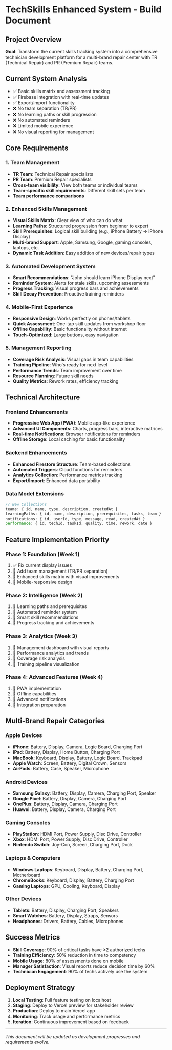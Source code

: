 # TechSkills Enhanced System - Build Document

## Project Overview
**Goal**: Transform the current skills tracking system into a comprehensive technician development platform for a multi-brand repair center with TR (Technical Repair) and PR (Premium Repair) teams.

## Current System Analysis
- ✅ Basic skills matrix and assessment tracking
- ✅ Firebase integration with real-time updates
- ✅ Export/import functionality
- ❌ No team separation (TR/PR)
- ❌ No learning paths or skill progression
- ❌ No automated reminders
- ❌ Limited mobile experience
- ❌ No visual reporting for management

## Core Requirements

### 1. Team Management
- **TR Team**: Technical Repair specialists
- **PR Team**: Premium Repair specialists  
- **Cross-team visibility**: View both teams or individual teams
- **Team-specific skill requirements**: Different skill sets per team
- **Team performance comparisons**

### 2. Enhanced Skills Management
- **Visual Skills Matrix**: Clear view of who can do what
- **Learning Paths**: Structured progression from beginner to expert
- **Skill Prerequisites**: Logical skill building (e.g., iPhone Battery → iPhone Display)
- **Multi-brand Support**: Apple, Samsung, Google, gaming consoles, laptops, etc.
- **Dynamic Task Addition**: Easy addition of new devices/repair types

### 3. Automated Development System
- **Smart Recommendations**: "John should learn iPhone Display next"
- **Reminder System**: Alerts for stale skills, upcoming assessments
- **Progress Tracking**: Visual progress bars and achievements
- **Skill Decay Prevention**: Proactive training reminders

### 4. Mobile-First Experience
- **Responsive Design**: Works perfectly on phones/tablets
- **Quick Assessment**: One-tap skill updates from workshop floor
- **Offline Capability**: Basic functionality without internet
- **Touch-Optimized**: Large buttons, easy navigation

### 5. Management Reporting
- **Coverage Risk Analysis**: Visual gaps in team capabilities
- **Training Pipeline**: Who's ready for next level
- **Performance Trends**: Team improvement over time
- **Resource Planning**: Future skill needs
- **Quality Metrics**: Rework rates, efficiency tracking

## Technical Architecture

### Frontend Enhancements
- **Progressive Web App (PWA)**: Mobile app-like experience
- **Advanced UI Components**: Charts, progress bars, interactive matrices
- **Real-time Notifications**: Browser notifications for reminders
- **Offline Storage**: Local caching for basic functionality

### Backend Enhancements
- **Enhanced Firestore Structure**: Team-based collections
- **Automated Triggers**: Cloud functions for reminders
- **Analytics Collection**: Performance metrics tracking
- **Export/Import**: Enhanced data portability

### Data Model Extensions
```javascript
// New Collections
teams: { id, name, type, description, createdAt }
learningPaths: { id, name, description, prerequisites, tasks, team }
notifications: { id, userId, type, message, read, createdAt }
performance: { id, techId, taskId, quality, time, rework, date }
```

## Feature Implementation Priority

### Phase 1: Foundation (Week 1)
1. ✅ Fix current display issues
2. 🔄 Add team management (TR/PR separation)
3. 🔄 Enhanced skills matrix with visual improvements
4. 🔄 Mobile-responsive design

### Phase 2: Intelligence (Week 2)
1. 🔄 Learning paths and prerequisites
2. 🔄 Automated reminder system
3. 🔄 Smart skill recommendations
4. 🔄 Progress tracking and achievements

### Phase 3: Analytics (Week 3)
1. 🔄 Management dashboard with visual reports
2. 🔄 Performance analytics and trends
3. 🔄 Coverage risk analysis
4. 🔄 Training pipeline visualization

### Phase 4: Advanced Features (Week 4)
1. 🔄 PWA implementation
2. 🔄 Offline capabilities
3. 🔄 Advanced notifications
4. 🔄 Integration preparation

## Multi-Brand Repair Categories

### Apple Devices
- **iPhone**: Battery, Display, Camera, Logic Board, Charging Port
- **iPad**: Battery, Display, Home Button, Charging Port
- **MacBook**: Keyboard, Display, Battery, Logic Board, Trackpad
- **Apple Watch**: Screen, Battery, Digital Crown, Sensors
- **AirPods**: Battery, Case, Speaker, Microphone

### Android Devices
- **Samsung Galaxy**: Battery, Display, Camera, Charging Port, Speaker
- **Google Pixel**: Battery, Display, Camera, Charging Port
- **OnePlus**: Battery, Display, Camera, Charging Port
- **Huawei**: Battery, Display, Camera, Charging Port

### Gaming Consoles
- **PlayStation**: HDMI Port, Power Supply, Disc Drive, Controller
- **Xbox**: HDMI Port, Power Supply, Disc Drive, Controller
- **Nintendo Switch**: Joy-Con, Screen, Charging Port, Dock

### Laptops & Computers
- **Windows Laptops**: Keyboard, Display, Battery, Charging Port, Motherboard
- **ChromeBooks**: Keyboard, Display, Battery, Charging Port
- **Gaming Laptops**: GPU, Cooling, Keyboard, Display

### Other Devices
- **Tablets**: Battery, Display, Charging Port, Speakers
- **Smart Watches**: Battery, Display, Straps, Sensors
- **Headphones**: Drivers, Battery, Cables, Microphones

## Success Metrics
- **Skill Coverage**: 90% of critical tasks have ≥2 authorized techs
- **Training Efficiency**: 50% reduction in time to competency
- **Mobile Usage**: 80% of assessments done on mobile
- **Manager Satisfaction**: Visual reports reduce decision time by 60%
- **Technician Engagement**: 90% of techs actively use the system

## Deployment Strategy
1. **Local Testing**: Full feature testing on localhost
2. **Staging**: Deploy to Vercel preview for stakeholder review
3. **Production**: Deploy to main Vercel app
4. **Monitoring**: Track usage and performance metrics
5. **Iteration**: Continuous improvement based on feedback

---

*This document will be updated as development progresses and requirements evolve.*
